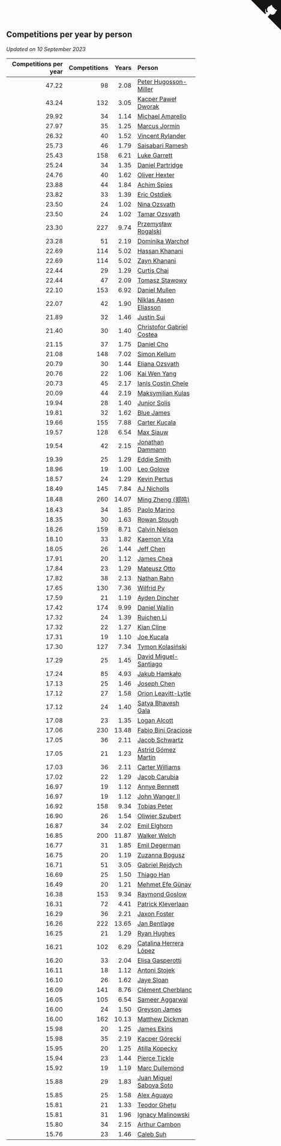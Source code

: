 ## Competitions per year by person

*Updated on 10 September 2023*

| Competitions per year | Competitions | Years | Person |
| ---: | ---: | ---: | :--- |
| 47.22 | 98 | 2.08 | [Peter Hugosson-Miller](https://www.worldcubeassociation.org/persons/2021HUGO01) |
| 43.24 | 132 | 3.05 | [Kacper Paweł Dworak](https://www.worldcubeassociation.org/persons/2020DWOR01) |
| 29.92 | 34 | 1.14 | [Michael Amarello](https://www.worldcubeassociation.org/persons/2022AMAR09) |
| 27.97 | 35 | 1.25 | [Marcus Jormin](https://www.worldcubeassociation.org/persons/2022JORM01) |
| 26.32 | 40 | 1.52 | [Vincent Rylander](https://www.worldcubeassociation.org/persons/2022RYLA01) |
| 25.73 | 46 | 1.79 | [Saisabari Ramesh](https://www.worldcubeassociation.org/persons/2021RAME01) |
| 25.43 | 158 | 6.21 | [Luke Garrett](https://www.worldcubeassociation.org/persons/2017GARR05) |
| 25.24 | 34 | 1.35 | [Daniel Partridge](https://www.worldcubeassociation.org/persons/2022PART02) |
| 24.76 | 40 | 1.62 | [Oliver Hexter](https://www.worldcubeassociation.org/persons/2022HEXT01) |
| 23.88 | 44 | 1.84 | [Achim Spies](https://www.worldcubeassociation.org/persons/2021SPIE01) |
| 23.82 | 33 | 1.39 | [Eric Ostdiek](https://www.worldcubeassociation.org/persons/2022OSTD01) |
| 23.50 | 24 | 1.02 | [Nina Ozsvath](https://www.worldcubeassociation.org/persons/2022OZSV03) |
| 23.50 | 24 | 1.02 | [Tamar Ozsvath](https://www.worldcubeassociation.org/persons/2022OZSV04) |
| 23.30 | 227 | 9.74 | [Przemysław Rogalski](https://www.worldcubeassociation.org/persons/2013ROGA02) |
| 23.28 | 51 | 2.19 | [Dominika Warchoł](https://www.worldcubeassociation.org/persons/2021WARC01) |
| 22.69 | 114 | 5.02 | [Hassan Khanani](https://www.worldcubeassociation.org/persons/2018KHAN26) |
| 22.69 | 114 | 5.02 | [Zayn Khanani](https://www.worldcubeassociation.org/persons/2018KHAN28) |
| 22.44 | 29 | 1.29 | [Curtis Chai](https://www.worldcubeassociation.org/persons/2022CHAI02) |
| 22.44 | 47 | 2.09 | [Tomasz Stawowy](https://www.worldcubeassociation.org/persons/2021STAW01) |
| 22.10 | 153 | 6.92 | [Daniel Mullen](https://www.worldcubeassociation.org/persons/2016MULL04) |
| 22.07 | 42 | 1.90 | [Niklas Aasen Eliasson](https://www.worldcubeassociation.org/persons/2021ELIA01) |
| 21.89 | 32 | 1.46 | [Justin Sui](https://www.worldcubeassociation.org/persons/2022SUIJ01) |
| 21.40 | 30 | 1.40 | [Christofor Gabriel Costea](https://www.worldcubeassociation.org/persons/2022COST03) |
| 21.15 | 37 | 1.75 | [Daniel Cho](https://www.worldcubeassociation.org/persons/2021CHOD01) |
| 21.08 | 148 | 7.02 | [Simon Kellum](https://www.worldcubeassociation.org/persons/2016KELL12) |
| 20.79 | 30 | 1.44 | [Eliana Ozsvath](https://www.worldcubeassociation.org/persons/2022OZSV01) |
| 20.76 | 22 | 1.06 | [Kai Wen Yang](https://www.worldcubeassociation.org/persons/2022YANG19) |
| 20.73 | 45 | 2.17 | [Ianis Costin Chele](https://www.worldcubeassociation.org/persons/2021CHEL01) |
| 20.09 | 44 | 2.19 | [Maksymilian Kulas](https://www.worldcubeassociation.org/persons/2021KULA02) |
| 19.94 | 28 | 1.40 | [Junior Solis](https://www.worldcubeassociation.org/persons/2022SOLI03) |
| 19.81 | 32 | 1.62 | [Blue James](https://www.worldcubeassociation.org/persons/2022JAME01) |
| 19.66 | 155 | 7.88 | [Carter Kucala](https://www.worldcubeassociation.org/persons/2015KUCA01) |
| 19.57 | 128 | 6.54 | [Max Siauw](https://www.worldcubeassociation.org/persons/2017SIAU02) |
| 19.54 | 42 | 2.15 | [Jonathan Dammann](https://www.worldcubeassociation.org/persons/2021DAMM01) |
| 19.39 | 25 | 1.29 | [Eddie Smith](https://www.worldcubeassociation.org/persons/2022SMIT20) |
| 18.96 | 19 | 1.00 | [Leo Golove](https://www.worldcubeassociation.org/persons/2022GOLO02) |
| 18.57 | 24 | 1.29 | [Kevin Pertus](https://www.worldcubeassociation.org/persons/2022PERT01) |
| 18.49 | 145 | 7.84 | [AJ Nicholls](https://www.worldcubeassociation.org/persons/2015NICH04) |
| 18.48 | 260 | 14.07 | [Ming Zheng (郑鸣)](https://www.worldcubeassociation.org/persons/2009ZHEN11) |
| 18.43 | 34 | 1.85 | [Paolo Marino](https://www.worldcubeassociation.org/persons/2021MARI04) |
| 18.35 | 30 | 1.63 | [Rowan Stough](https://www.worldcubeassociation.org/persons/2022STOU01) |
| 18.26 | 159 | 8.71 | [Calvin Nielson](https://www.worldcubeassociation.org/persons/2014NIEL03) |
| 18.10 | 33 | 1.82 | [Kaemon Vita](https://www.worldcubeassociation.org/persons/2021VITA01) |
| 18.05 | 26 | 1.44 | [Jeff Chen](https://www.worldcubeassociation.org/persons/2022CHEN19) |
| 17.91 | 20 | 1.12 | [James Chea](https://www.worldcubeassociation.org/persons/2022CHEA05) |
| 17.84 | 23 | 1.29 | [Mateusz Otto](https://www.worldcubeassociation.org/persons/2022OTTO01) |
| 17.82 | 38 | 2.13 | [Nathan Rahn](https://www.worldcubeassociation.org/persons/2021RAHN01) |
| 17.65 | 130 | 7.36 | [Wilfrid Py](https://www.worldcubeassociation.org/persons/2016PYWI01) |
| 17.59 | 21 | 1.19 | [Ayden Dincher](https://www.worldcubeassociation.org/persons/2022DINC01) |
| 17.42 | 174 | 9.99 | [Daniel Wallin](https://www.worldcubeassociation.org/persons/2013WALL03) |
| 17.32 | 24 | 1.39 | [Ruichen Li](https://www.worldcubeassociation.org/persons/2022LIRU02) |
| 17.32 | 22 | 1.27 | [Kian Cline](https://www.worldcubeassociation.org/persons/2022CLIN01) |
| 17.31 | 19 | 1.10 | [Joe Kucala](https://www.worldcubeassociation.org/persons/2022KUCA01) |
| 17.30 | 127 | 7.34 | [Tymon Kolasiński](https://www.worldcubeassociation.org/persons/2016KOLA02) |
| 17.29 | 25 | 1.45 | [David Miguel-Santiago](https://www.worldcubeassociation.org/persons/2022MIGU02) |
| 17.24 | 85 | 4.93 | [Jakub Hamkało](https://www.worldcubeassociation.org/persons/2018HAMK01) |
| 17.13 | 25 | 1.46 | [Joseph Chen](https://www.worldcubeassociation.org/persons/2022CHEN16) |
| 17.12 | 27 | 1.58 | [Orion Leavitt-Lytle](https://www.worldcubeassociation.org/persons/2022LEAV01) |
| 17.12 | 24 | 1.40 | [Satya Bhavesh Gala](https://www.worldcubeassociation.org/persons/2022GALA03) |
| 17.08 | 23 | 1.35 | [Logan Alcott](https://www.worldcubeassociation.org/persons/2022ALCO02) |
| 17.06 | 230 | 13.48 | [Fabio Bini Graciose](https://www.worldcubeassociation.org/persons/2010GRAC02) |
| 17.05 | 36 | 2.11 | [Jacob Schwartz](https://www.worldcubeassociation.org/persons/2021SCHW01) |
| 17.05 | 21 | 1.23 | [Astrid Gómez Martin](https://www.worldcubeassociation.org/persons/2022MART26) |
| 17.03 | 36 | 2.11 | [Carter Williams](https://www.worldcubeassociation.org/persons/2021WILL06) |
| 17.02 | 22 | 1.29 | [Jacob Carubia](https://www.worldcubeassociation.org/persons/2022CARU02) |
| 16.97 | 19 | 1.12 | [Annye Bennett](https://www.worldcubeassociation.org/persons/2022BENN11) |
| 16.97 | 19 | 1.12 | [John Wanger II](https://www.worldcubeassociation.org/persons/2022WANG39) |
| 16.92 | 158 | 9.34 | [Tobias Peter](https://www.worldcubeassociation.org/persons/2014PETE03) |
| 16.90 | 26 | 1.54 | [Oliwier Szubert](https://www.worldcubeassociation.org/persons/2022SZUB01) |
| 16.87 | 34 | 2.02 | [Emil Elghorn](https://www.worldcubeassociation.org/persons/2021ELGH01) |
| 16.85 | 200 | 11.87 | [Walker Welch](https://www.worldcubeassociation.org/persons/2011WELC01) |
| 16.77 | 31 | 1.85 | [Emil Degerman](https://www.worldcubeassociation.org/persons/2021DEGE01) |
| 16.75 | 20 | 1.19 | [Zuzanna Bogusz](https://www.worldcubeassociation.org/persons/2022BOGU01) |
| 16.71 | 51 | 3.05 | [Gabriel Rejdych](https://www.worldcubeassociation.org/persons/2020REJD01) |
| 16.69 | 25 | 1.50 | [Thiago Han](https://www.worldcubeassociation.org/persons/2022HANT01) |
| 16.49 | 20 | 1.21 | [Mehmet Efe Günay](https://www.worldcubeassociation.org/persons/2022GUNA05) |
| 16.38 | 153 | 9.34 | [Raymond Goslow](https://www.worldcubeassociation.org/persons/2014GOSL01) |
| 16.31 | 72 | 4.41 | [Patrick Kleverlaan](https://www.worldcubeassociation.org/persons/2019KLEV01) |
| 16.29 | 36 | 2.21 | [Jaxon Foster](https://www.worldcubeassociation.org/persons/2021FOST01) |
| 16.26 | 222 | 13.65 | [Jan Bentlage](https://www.worldcubeassociation.org/persons/2010BENT01) |
| 16.25 | 21 | 1.29 | [Ryan Hughes](https://www.worldcubeassociation.org/persons/2022HUGH04) |
| 16.21 | 102 | 6.29 | [Catalina Herrera López](https://www.worldcubeassociation.org/persons/2017LOPE31) |
| 16.20 | 33 | 2.04 | [Elisa Gasperotti](https://www.worldcubeassociation.org/persons/2021GASP01) |
| 16.11 | 18 | 1.12 | [Antoni Stojek](https://www.worldcubeassociation.org/persons/2022STOJ03) |
| 16.10 | 26 | 1.62 | [Jaye Sloan](https://www.worldcubeassociation.org/persons/2022SLOA01) |
| 16.09 | 141 | 8.76 | [Clément Cherblanc](https://www.worldcubeassociation.org/persons/2014CHER05) |
| 16.05 | 105 | 6.54 | [Sameer Aggarwal](https://www.worldcubeassociation.org/persons/2017AGGA01) |
| 16.00 | 24 | 1.50 | [Greyson James](https://www.worldcubeassociation.org/persons/2022JAME02) |
| 16.00 | 162 | 10.13 | [Matthew Dickman](https://www.worldcubeassociation.org/persons/2013DICK01) |
| 15.98 | 20 | 1.25 | [James Ekins](https://www.worldcubeassociation.org/persons/2022EKIN01) |
| 15.98 | 35 | 2.19 | [Kacper Górecki](https://www.worldcubeassociation.org/persons/2021GORE01) |
| 15.95 | 20 | 1.25 | [Atilla Kopecky](https://www.worldcubeassociation.org/persons/2022KOPE01) |
| 15.94 | 23 | 1.44 | [Pierce Tickle](https://www.worldcubeassociation.org/persons/2022TICK01) |
| 15.92 | 19 | 1.19 | [Marc Dullemond](https://www.worldcubeassociation.org/persons/2022DULL01) |
| 15.88 | 29 | 1.83 | [Juan Miguel Saboya Soto](https://www.worldcubeassociation.org/persons/2021SOTO01) |
| 15.85 | 25 | 1.58 | [Alex Aguayo](https://www.worldcubeassociation.org/persons/2022AGUA01) |
| 15.81 | 21 | 1.33 | [Teodor Ghețu](https://www.worldcubeassociation.org/persons/2022GHET01) |
| 15.81 | 31 | 1.96 | [Ignacy Malinowski](https://www.worldcubeassociation.org/persons/2021MALI02) |
| 15.80 | 34 | 2.15 | [Arthur Cambon](https://www.worldcubeassociation.org/persons/2021CAMB01) |
| 15.76 | 23 | 1.46 | [Caleb Suh](https://www.worldcubeassociation.org/persons/2022SUHC01) |


<a href="https://github.com/jonatanklosko/wca_statistics" class="github-corner" aria-label="View source on Github"><svg width="80" height="80" viewBox="0 0 250 250" style="fill:#151513; color:#fff; position: absolute; top: 0; border: 0; right: 0;" aria-hidden="true"><path d="M0,0 L115,115 L130,115 L142,142 L250,250 L250,0 Z"></path><path d="M128.3,109.0 C113.8,99.7 119.0,89.6 119.0,89.6 C122.0,82.7 120.5,78.6 120.5,78.6 C119.2,72.0 123.4,76.3 123.4,76.3 C127.3,80.9 125.5,87.3 125.5,87.3 C122.9,97.6 130.6,101.9 134.4,103.2" fill="currentColor" style="transform-origin: 130px 106px;" class="octo-arm"></path><path d="M115.0,115.0 C114.9,115.1 118.7,116.5 119.8,115.4 L133.7,101.6 C136.9,99.2 139.9,98.4 142.2,98.6 C133.8,88.0 127.5,74.4 143.8,58.0 C148.5,53.4 154.0,51.2 159.7,51.0 C160.3,49.4 163.2,43.6 171.4,40.1 C171.4,40.1 176.1,42.5 178.8,56.2 C183.1,58.6 187.2,61.8 190.9,65.4 C194.5,69.0 197.7,73.2 200.1,77.6 C213.8,80.2 216.3,84.9 216.3,84.9 C212.7,93.1 206.9,96.0 205.4,96.6 C205.1,102.4 203.0,107.8 198.3,112.5 C181.9,128.9 168.3,122.5 157.7,114.1 C157.9,116.9 156.7,120.9 152.7,124.9 L141.0,136.5 C139.8,137.7 141.6,141.9 141.8,141.8 Z" fill="currentColor" class="octo-body"></path></svg></a><style>.github-corner:hover .octo-arm{animation:octocat-wave 560ms ease-in-out}@keyframes octocat-wave{0%,100%{transform:rotate(0)}20%,60%{transform:rotate(-25deg)}40%,80%{transform:rotate(10deg)}}@media (max-width:500px){.github-corner:hover .octo-arm{animation:none}.github-corner .octo-arm{animation:octocat-wave 560ms ease-in-out}}</style>
